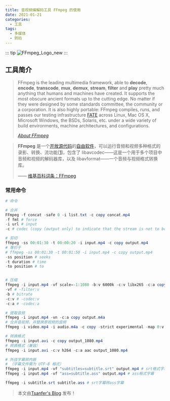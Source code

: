 ```yaml
---
title: 音视频编解码工具 FFmpeg 的使用
date: 2021-01-21
categories:
  - 工具
tags:
  - 多媒体
  - 转码
---
```


<!-- 文件位置：docs/views/Tool/ffmpeg.md -->

::: tip
![FFmpeg_Logo_new](https://cdn.tsanfer.com/image/FFmpeg_Logo_new.svg)
:::

<!-- more -->

## 工具简介

> FFmpeg is the leading multimedia framework, able to **decode**, **encode**, **transcode**, **mux**, **demux**, **stream**, **filter** and **play** pretty much anything that humans and machines have created. It supports the most obscure ancient formats up to the cutting edge. No matter if they were designed by some standards committee, the community or a corporation. It is also highly portable: FFmpeg compiles, runs, and passes our testing infrastructure [FATE](http://fate.ffmpeg.org) across Linux, Mac OS X, Microsoft Windows, the BSDs, Solaris, etc. under a wide variety of build environments, machine architectures, and configurations.
>
> [_About FFmpeg_](https://www.ffmpeg.org/about.html)

> **FFmpeg** 是一个[开放源代码](https://zh.wikipedia.org/wiki/開放原始碼)的[自由软件](https://zh.wikipedia.org/wiki/自由軟體)，可以运行音频和视频多种格式的录影、转换、流功能[[1\]](https://zh.wikipedia.org/wiki/FFmpeg#cite_note-1)，包含了 libavcodec——这是一个用于多个项目中音频和视频的解码器库，以及 libavformat——一个音频与视频格式转换库。
>
> —— [维基百科词条：FFmpeg](https://zh.wikipedia.org/wiki/FFmpeg)

### 常用命令

```powershell
# 命令

# 合并
FFmpeg -f concat -safe 0 -i list.txt -c copy concat.mp4
-f fmt # force
-i url # input
-c # codec (copy (output only) to indicate that the stream is not to be re-encoded.)

# 剪切
ffmpeg -ss 00:01:30 -t 00:00:20 -i input.mp4 -c copy output.mp4
# 等价于
# ffmpeg -ss 00:01:30 -t 00:01:50 -i input.mp4 -c copy output.mp4
-ss position # seeks
-t duration # time
-to position # to


# 压缩
ffmpeg -i input.mp4 -vf scale=-1:1080 -b:v 6000k -c:v libx265 -c:a copy output_1080.mp4
-vf # -filter:v
-b # bitrate
-c:v # -codec:v
-c:a # -codec:a

# 提取音频
ffmpeg -i input.mp4 -vn -c:a copy output.m4a
# 合并音视频，并替换原视频的音频
ffmpeg -i video.mp4 -i audio.m4a -c copy -strict experimental -map 0:v:0 -map 1:a:0 output.mp4

# 转换格式
ffmpeg -i input.avi -c copy output_1080.mp4
# 转换格式（兼容）
ffmpeg -i input.avi -c:v h264 -c:a aac output_1080.mp4

# 外挂字幕转内嵌
# （字幕文件需为 UTF-8 格式）
ffmpeg -i input.mp4 -vf "subtitles=subtitle.srt" output.mp4 # srt格式字幕
ffmpeg -i input.mp4 -vf "ass=subtitle.ass" output.mp4 # ass格式字幕

ffmpeg -i subtitle.srt subtitle.ass # srt字幕转ass字幕
```

> 本文由[Tsanfer's Blog](https://tsanfer.com) 发布！
